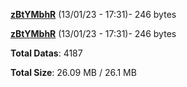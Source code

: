 [**zBtYMbhR**](/data/zBtYMbhR.txt) (13/01/23 - 17:31)- 246 bytes

[**zBtYMbhR**](/data/zBtYMbhR.txt) (13/01/23 - 17:31)- 246 bytes

**Total Datas**: 4187

**Total Size**: 26.09 MB / 26.1 MB